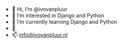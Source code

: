 - 👋 Hi, I’m @ivovanpluur
- 👀 I’m interested in Django and Python
- 🌱 I’m currently learning Django and Python
- 💞️ 
- 📫 info@ivovanpluur.nl

<!---
ivovanpluur/ivovanpluur is a ✨ special ✨ repository because its `README.md` (this file) appears on your GitHub profile.
You can click the Preview link to take a look at your changes.
--->
